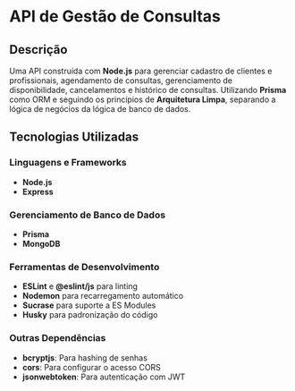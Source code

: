 # API de Gestão de Consultas

## Descrição

Uma API construída com **Node.js** para gerenciar cadastro de clientes e profissionais, agendamento de consultas, gerenciamento de disponibilidade, cancelamentos e histórico de consultas. Utilizando **Prisma** como ORM e seguindo os princípios de **Arquitetura Limpa**, separando a lógica de negócios da lógica de banco de dados.

## Tecnologias Utilizadas

### Linguagens e Frameworks
- **Node.js**
- **Express**

### Gerenciamento de Banco de Dados
- **Prisma**
- **MongoDB**

### Ferramentas de Desenvolvimento
- **ESLint** e **@eslint/js** para linting
- **Nodemon** para recarregamento automático
- **Sucrase** para suporte a ES Modules
- **Husky** para padronização do código

### Outras Dependências
- **bcryptjs**: Para hashing de senhas
- **cors**: Para configurar o acesso CORS
- **jsonwebtoken**: Para autenticação com JWT
